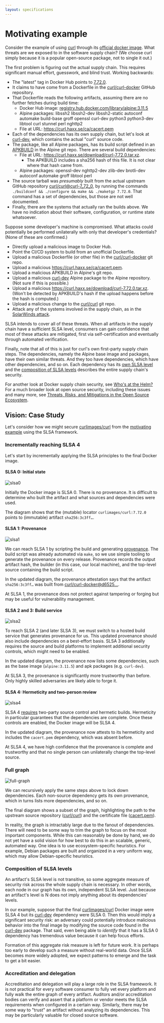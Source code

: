 ```yaml
---
layout: specifications
---
```

# Motivating example

Consider the example of using [curl](https://curl.se) through its
[official docker image][curlimages/curl]. What threats are we exposed to in the
software supply chain? (We choose curl simply because it is a popular
open-source package, not to single it out.)

The first problem is figuring out the actual supply chain. This requires
significant manual effort, guesswork, and blind trust. Working backwards:

-   The "latest" tag in Docker Hub points to
    [7.72.0](https://hub.docker.com/layers/curlimages/curl/7.72.0/images/sha256-3c3ff0c379abb1150bb586c7d55848ed4dcde4a6486b6f37d6815aed569332fe?context=explore).
-   It claims to have come from a Dockerfile in the
    [curl/curl-docker](https://github.com/curl/curl-docker/blob/d6525c840a62b398424a78d792f457477135d0cf/alpine/latest/Dockerfile)
    GitHub repository.
-   That Dockerfile reads the following artifacts, assuming there are no further
    fetches during build time:
    -   Docker Hub image:
        [registry.hub.docker.com/library/alpine:3.11.5](https://hub.docker.com/layers/alpine/library/alpine/3.11.5/images/sha256-cb8a924afdf0229ef7515d9e5b3024e23b3eb03ddbba287f4a19c6ac90b8d221?context=explore)
    -   Alpine packages: libssh2 libssh2-dev libssh2-static autoconf automake
        build-base groff openssl curl-dev python3 python3-dev libtool curl
        stunnel perl nghttp2
    -   File at URL: https://curl.haxx.se/ca/cacert.pem
-   Each of the dependencies has its own supply chain, but let's look at
    [curl-dev], which contains the actual "curl" source code.
-   The package, like all Alpine packages, has its build script defined in an
    [APKBUILD](https://git.alpinelinux.org/aports/tree/main/curl/APKBUILD?id=166f72b36f3b5635be0d237642a63f39697c848a)
    in the Alpine git repo. There are several build dependencies:
    -   File at URL: https://curl.haxx.se/download/curl-7.72.0.tar.xz.
        -   The APKBUILD includes a sha256 hash of this file. It is not clear
            where that hash came from.
    -   Alpine packages: openssl-dev nghttp2-dev zlib-dev brotli-dev autoconf
        automake groff libtool perl
-   The source tarball was _presumably_ built from the actual upstream GitHub
    repository
    [curl/curl@curl-7_72_0](https://github.com/curl/curl/tree/curl-7_72_0), by
    running the commands `./buildconf && ./configure && make && ./maketgz
    7.72.0`. That command has a set of dependencies, but those are not well
    documented.
-   Finally, there are the systems that actually ran the builds above. We have
    no indication about their software, configuration, or runtime state
    whatsoever.

Suppose some developer's machine is compromised. What attacks could potentially
be performed unilaterally with only that developer's credentials? (None of these
are confirmed.)

-   Directly upload a malicious image to Docker Hub.
-   Point the CI/CD system to build from an unofficial Dockerfile.
-   Upload a malicious Dockerfile (or other file) in the
    [curl/curl-docker](https://github.com/curl/curl-docker/blob/d6525c840a62b398424a78d792f457477135d0cf/alpine/latest/Dockerfile)
    git repo.
-   Upload a malicious https://curl.haxx.se/ca/cacert.pem.
-   Upload a malicious APKBUILD in Alpine's git repo.
-   Upload a malicious [curl-dev] Alpine package to the Alpine repository. (Not
    sure if this is possible.)
-   Upload a malicious https://curl.haxx.se/download/curl-7.72.0.tar.xz. (Won't
    be detected by APKBUILD's hash if the upload happens before the hash is
    computed.)
-   Upload a malicious change to the [curl/curl](https://github.com/curl/curl/)
    git repo.
-   Attack any of the systems involved in the supply chain, as in the
    [SolarWinds attack](https://www.crowdstrike.com/blog/sunspot-malware-technical-analysis/).

SLSA intends to cover all of these threats. When all artifacts in the supply
chain have a sufficient SLSA level, consumers can gain confidence that most of
these attacks are mitigated, first via self-certification and eventually through
automated verification.

Finally, note that all of this is just for curl's own first-party supply chain
steps. The dependencies, namely the Alpine base image and packages, have their
own similar threats. And they too have dependencies, which have other
dependencies, and so on. Each dependency has its
[own SLSA level](#scope-of-slsa) and the
[composition of SLSA levels](#composition-of-slsa-levels) describes the entire
supply chain's security.

For another look at Docker supply chain security, see
[Who's at the Helm?](https://dlorenc.medium.com/whos-at-the-helm-1101c37bf0f1)
For a much broader look at open source security, including these issues and many
more, see [Threats, Risks, and Mitigations in the Open Source Ecosystem].

## Vision: Case Study

Let's consider how we might secure [curlimages/curl] from the
[motivating example](#motivating-example) using the SLSA framework.

### Incrementally reaching SLSA 4

Let's start by incrementally applying the SLSA principles to the final Docker
image.

#### SLSA 0: Initial state

![slsa0](images/slsa-0.svg)

Initially the Docker image is SLSA 0. There is no provenance. It is difficult to
determine who built the artifact and what sources and dependencies were used.

The diagram shows that the (mutable) locator `curlimages/curl:7.72.0` points to
(immutable) artifact `sha256:3c3ff…`.

#### SLSA 1: Provenance

![slsa1](images/slsa-1.svg)

We can reach SLSA 1 by scripting the build and generating
[provenance](https://github.com/in-toto/attestation). The build script was
already automated via `make`, so we use simple tooling to generate the
provenance on every release. Provenance records the output artifact hash, the
builder (in this case, our local machine), and the top-level source containing
the build script.

In the updated diagram, the provenance attestation says that the artifact
`sha256:3c3ff…` was built from
[curl/curl-docker@d6525…](https://github.com/curl/curl-docker/blob/d6525c840a62b398424a78d792f457477135d0cf/alpine/latest/Dockerfile).

At SLSA 1, the provenance does not protect against tampering or forging but may
be useful for vulnerability management.

#### SLSA 2 and 3: Build service

![slsa2](images/slsa-2.svg)

To reach SLSA 2 (and later SLSA 3), we must switch to a hosted build service
that generates provenance for us. This updated provenance should also include
dependencies on a best-effort basis. SLSA 3 additionally requires the source and
build platforms to implement additional security controls, which might need to
be enabled.

In the updated diagram, the provenance now lists some dependencies, such as the
base image (`alpine:3.11.5`) and apk packages (e.g. `curl-dev`).

At SLSA 3, the provenance is significantly more trustworthy than before. Only
highly skilled adversaries are likely able to forge it.

#### SLSA 4: Hermeticity and two-person review

![slsa4](images/slsa-4.svg)

SLSA 4 [requires](requirements.md) two-party source control and hermetic builds.
Hermeticity in particular guarantees that the dependencies are complete. Once
these controls are enabled, the Docker image will be SLSA 4.

In the updated diagram, the provenance now attests to its hermeticity and
includes the `cacert.pem` dependency, which was absent before.

At SLSA 4, we have high confidence that the provenance is complete and
trustworthy and that no single person can unilaterally change the top-level
source.

### Full graph

![full-graph](images/slsa-full-graph.svg)

We can recursively apply the same steps above to lock down dependencies. Each
non-source dependency gets its own provenance, which in turns lists more
dependencies, and so on.

The final diagram shows a subset of the graph, highlighting the path to the
upstream source repository ([curl/curl](https://github.com/curl/curl)) and the
certificate file ([cacert.pem](https://curl.se/docs/caextract.html)).

In reality, the graph is intractably large due to the fanout of dependencies.
There will need to be some way to trim the graph to focus on the most important
components. While this can reasonably be done by hand, we do not yet have a
solid vision for how best to do this in an scalable, generic, automated way. One
idea is to use ecosystem-specific heuristics. For example, Debian packages are
built and organized in a very uniform way, which may allow Debian-specific
heuristics.

### Composition of SLSA levels

An artifact's SLSA level is not transitive, so some aggregate measure of
security risk across the whole supply chain is necessary. In other words, each
node in our graph has its own, independent SLSA level. Just because an
artifact's level is N does not imply anything about its dependencies' levels.

In our example, suppose that the final [curlimages/curl] Docker image were SLSA
4 but its [curl-dev] dependency were SLSA 0. Then this would imply a significant
security risk: an adversary could potentially introduce malicious behavior into
the final image by modifying the source code found in the [curl-dev] package.
That said, even being able to _identify_ that it has a SLSA 0 dependency has
tremendous value because it can help focus efforts.

Formation of this aggregate risk measure is left for future work. It is perhaps
too early to develop such a measure without real-world data. Once SLSA becomes
more widely adopted, we expect patterns to emerge and the task to get a bit
easier.

### Accreditation and delegation

Accreditation and delegation will play a large role in the SLSA framework. It is
not practical for every software consumer to fully vet every platform and fully
walk the entire graph of every artifact. Auditors and/or accreditation bodies
can verify and assert that a platform or vendor meets the SLSA requirements when
configured in a certain way. Similarly, there may be some way to "trust" an
artifact without analyzing its dependencies. This may be particularly valuable
for closed source software.

<!-- Links -->

[Threats, Risks, and Mitigations in the Open Source Ecosystem]: https://github.com/Open-Source-Security-Coalition/Open-Source-Security-Coalition/blob/master/publications/threats-risks-mitigations/v1.1/Threats%2C%20Risks%2C%20and%20Mitigations%20in%20the%20Open%20Source%20Ecosystem%20-%20v1.1.pdf
[curl-dev]: https://pkgs.alpinelinux.org/package/edge/main/x86/curl-dev
[curlimages/curl]: https://hub.docker.com/r/curlimages/curl
